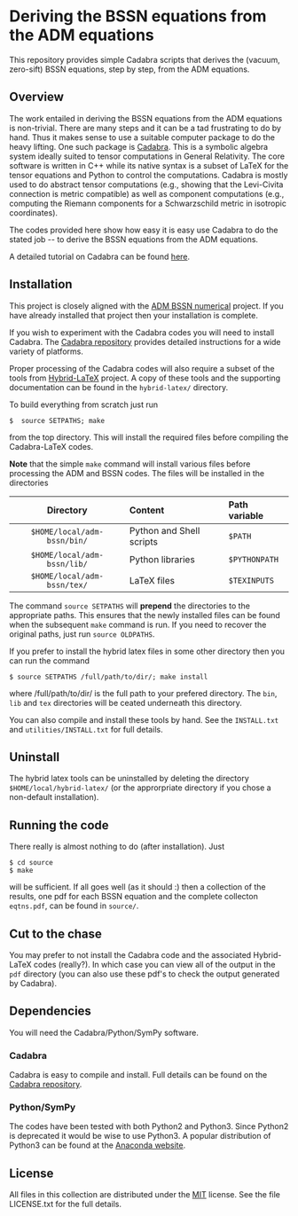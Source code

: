 # Deriving the BSSN equations from the ADM equations

This repository provides simple Cadabra scripts that derives the (vacuum, zero-sift) BSSN equations, step by step, from the ADM equations.

## Overview

The work entailed in deriving the BSSN equations from the ADM equations is non-trivial. There are many steps and it can be a tad frustrating to do by hand. Thus it makes sense to use a suitable computer package to do the heavy lifting. One such package is [Cadabra][1]. This is a symbolic algebra system ideally suited to tensor computations in General Relativity. The core software is written in C++ while its native syntax is a subset of LaTeX for the tensor equations and Python to control the computations. Cadabra is mostly used to do abstract tensor computations (e.g., showing that the Levi-Civita connection is metric compatible) as well as component computations (e.g., computing the Riemann components for a Schwarzschild metric in isotropic coordinates).

The codes provided here show how easy it is easy use Cadabra to do the stated job -- to derive the BSSN equations from the ADM equations.

A detailed tutorial on Cadabra can be found [here][2].

## Installation

This project is closely aligned with the [ADM BSSN numerical][3] project. If you have already installed that project then your installation is complete.

If you wish to experiment with the Cadabra codes you will need to install Cadabra. The [Cadabra repository][4] provides detailed instructions for a wide variety of platforms.

Proper processing of the Cadabra codes will also require a subset of the tools from [Hybrid-LaTeX][5] project. A copy of these tools and the supporting documentation can be found in the `hybrid-latex/` directory.

To build everything from scratch just run

    $  source SETPATHS; make

from the top directory. This will install the required files before compiling the Cadabra-LaTeX codes.

__Note__ that the simple `make` command will install various files before processing the ADM and BSSN codes. The files will be installed in the directories

|  Directory  | Content | Path variable |
|:------------:|:--------|:-------------|
| `$HOME/local/adm-bssn/bin/` | Python and Shell scripts | `$PATH` |
| `$HOME/local/adm-bssn/lib/` | Python libraries | `$PYTHONPATH` |
| `$HOME/local/adm-bssn/tex/` | LaTeX files | `$TEXINPUTS` |

The command `source SETPATHS` will __prepend__ the directories to the appropriate paths. This ensures that the newly installed files can be found when the subsequent `make` command is run. If you need to recover the original paths, just run `source OLDPATHS`.

If you prefer to install the hybrid latex files in some other directory then you can run the command

    $ source SETPATHS /full/path/to/dir/; make install

where /full/path/to/dir/ is the full path to your prefered directory. The `bin`, `lib` and `tex` directories will be ceated underneath this directory.

You can also compile and install these tools by hand. See the `INSTALL.txt` and `utilities/INSTALL.txt` for full details.

## Uninstall

The hybrid latex tools can be uninstalled by deleting the directory `$HOME/local/hybrid-latex/` (or the approrpriate directory if you chose a non-default installation).

## Running the code

There really is almost nothing to do (after installation). Just

    $ cd source
    $ make

will be sufficient. If all goes well (as it should :) then a collection of the results, one pdf for each BSSN equation and the complete collecton `eqtns.pdf`, can be found in `source/`.

## Cut to the chase

You may prefer to not install the Cadabra code and the associated Hybrid-LaTeX codes (really?).
In which case you can view all of the output in the `pdf` directory (you can also use these pdf's
to check the output generated by Cadabra).

## Dependencies

You will need the Cadabra/Python/SymPy software.

### Cadabra

Cadabra is easy to compile and install. Full details can be found on the [Cadabra repository][4].

### Python/SymPy

The codes have been tested with both Python2 and Python3. Since Python2 is deprecated it would be wise to use Python3. A popular distribution of Python3 can be found at the [Anaconda website][6].

## License

All files in this collection are distributed under the [MIT][7] license. See the file LICENSE.txt for the full details.

  [1]: https://cadabra.science
  [2]: https://github.com/leo-brewin/cadabra-tutorial
  [3]: https://github.com/leo-brewin/adm-bssn-numerical
  [4]: https://github.com/kpeeters/cadabra2
  [5]: https://github.com/leo-brewin/hybrid-latex
  [6]: https://www.anaconda.com/products/individual
  [7]: https://opensource.org/licenses/MIT

